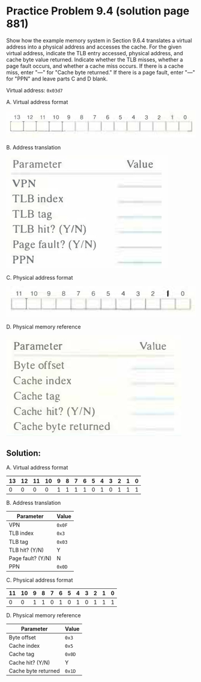 # Practice Problem 9.4 (solution page 881)
Show how the example memory system in Section 9.6.4 translates a virtual address into a physical address and accesses the cache. For the given virtual address, indicate the TLB entry accessed, physical address, and cache byte value returned. Indicate whether the TLB misses, whether a page fault occurs, and whether a cache miss occurs. If there is a cache miss, enter "—" for "Cache byte returned." If there is a page fault, enter "—" for "PPN" and leave parts C and D blank.

Virtual address: `0x03d7`

A. Virtual address format

![](./images/9.4.png)

B. Address translation

![](./images/9.4_2.png)

C. Physical address format

![](./images/9.4_3.png)

D. Physical memory reference

![](./images/9.4_4.png)

## Solution:
A. Virtual address format

13|12|11|10|9|8|7|6|5|4|3|2|1|0
-|-|-|-|-|-|-|-|-|-|-|-|-|-
0|0|0|0|1|1|1|1|0|1|0|1|1|1

B. Address translation

Parameter|Value
-|-
VPN|`0x0F`
TLB index|`0x3`
TLB tag|`0x03`
TLB hit? (Y/N)|Y
Page fault? (Y/N)|N
PPN|`0x0D`

C. Physical address format

11|10|9|8|7|6|5|4|3|2|1|0
-|-|-|-|-|-|-|-|-|-|-|-
0|0|1|1|0|1|0|1|0|1|1|1

D. Physical memory reference

Parameter|Value
-|-
Byte offset|`0x3`
Cache index|`0x5`
Cache tag|`0x0D`
Cache hit? (Y/N)|Y
Cache byte returned|`0x1D`